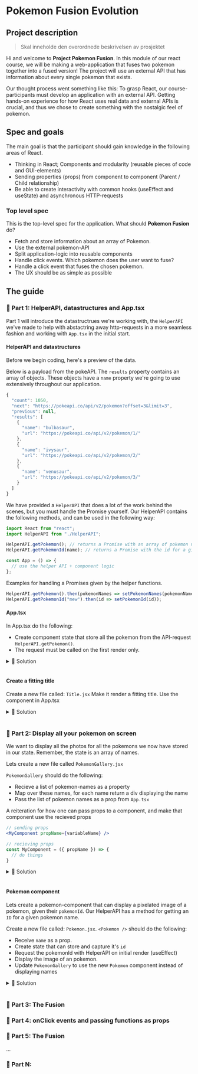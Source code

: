 # Pokemon Fusion Evolution


## Project description

> Skal inneholde den overordnede beskrivelsen av prosjektet

Hi and welcome to **Project Pokemon Fusion**. In this module of our react course, we will be making a web-application that fuses two pokemon together into a fused version! The project will use an external API that has information about every single pokemon that exists.

Our thought process went something like this: To grasp React, our course-participants must develop an application with an external API. Getting hands-on experience for how React uses real data and external APIs is crucial, and thus we chose to create something with the nostalgic feel of pokemon.


## Spec and goals

The main goal is that the participant should gain knowledge in the following areas of React.

* Thinking in React; Components and modularity (reusable pieces of code and GUI-elements)
* Sending properties (props) from component to component (Parent / Child relationship)
* Be able to create interactivity with common hooks (useEffect and useState) and asynchronous HTTP-requests

### Top level spec

This is the top-level spec for the application. What should **Pokemon Fusion** do?

* Fetch and store information about an array of Pokemon.
* Use the external pokemon-API
* Split application-logic into reusable components
* Handle click events. Which pokemon does the user want to fuse?
* Handle a click event that fuses the chosen pokemon.
* The UX should be as simple as possible


## The guide

### 📌 Part 1: HelperAPI, datastructures and App.tsx

Part 1 will introduce the datastructrues we're working with, the `HelperAPI` we've made to help with abstactring away http-requests in a more seamless fashion and working with `App.tsx` in the initial start. 

#### HelperAPI and datastructures

Before we begin coding, here's a preview of the data.

Below is a payload from the pokeAPI. The `results` property contains an array of objects. These objects have a `name` property we're going to use extensively throughout our application.

```js
{
  "count": 1050,
  "next": "https://pokeapi.co/api/v2/pokemon?offset=3&limit=3",
  "previous": null,
  "results": [
    {
      "name": "bulbasaur",
      "url": "https://pokeapi.co/api/v2/pokemon/1/"
    },
    {
      "name": "ivysaur",
      "url": "https://pokeapi.co/api/v2/pokemon/2/"
    },
    {
      "name": "venusaur",
      "url": "https://pokeapi.co/api/v2/pokemon/3/"
    }
  ]
}
```

We have provided a `HelperAPI` that does a lot of the work behind the scenes, but you must handle the Promise yourself. Our HelperAPI contains the following methods, and can be used in the following way:


```jsx
import React from "react";
import HelperAPI from "./HelperAPI";

HelperAPI.getPokemon(); // returns a Promise with an array of pokemon names
HelperAPI.getPokemonId(name); // returns a Promise with the id for a given pokemon name

const App = () => {
  // use the helper API + component logic
};
```
Examples for handling a Promises given by the helper functions.

```jsx
HelperAPI.getPokemon().then(pokemonNames => setPokemonNames(pokemonNames));
HelperAPI.getPokemonId("mew").then(id => setPokemonId(id));
```

#### **App.tsx**

In App.tsx do the following:
- Create component state that store all the pokemon from the API-request `HelperAPI.getPokemon()`.
- The request must be called on the first render only.

<details><summary>🔑 Solution</summary>
<br>

```jsx
import React, { useState } from "react";
import HelperAPI from "./HelperAPI";

function App() {
  const [pokemonList, setPokemonList] = useState([]);

  useEffect(() => {
    HelperAPI.getPokemon().then((pokemon) => {
      setPokemonList(pokemon);
    });
  }, []);

  return (
    <div className="App">
      Example application
      <p>{pokemonList.length}</p>
    </div>
  );
}

export default App;

```
</details>
<br />

#### **Create a fitting title**

Create a new file called: `Title.jsx`
Make it render a fitting title. Use the component in App.tsx

<details><summary>🔑 Solution</summary>
<br>

```jsx
// Title.jsx
import React from "react";

const Title = () => {
    return <h1 style={{ font: "Helvetica Neue", fontWeight: 150 }}>Pokemon Fusion</h1>
}

export default Title;
```

```jsx
// App.jsx
import React, { useState, useEffect } from "react";
import HelperAPI from "./HelperAPI";

import Title from "./Title";

function App() {
  const [pokemonList, setPokemonList] = useState([]);

  useEffect(() => {
    HelperAPI.getPokemon().then((pokemon) => {
      setPokemonList(pokemon);
    });
  }, []);

  return (
    <div className="App">
      <Title />
    </div>
  );
}

export default App;
```
</details>
<br />



### 📌 Part 2: Display all your pokemon on screen

We want to display all the photos for all the pokemons we now have stored in our state. Remember, the state is an array of names.

Lets create a new file called `PokemonGallery.jsx`

`PokemonGallery` should do the following:
- Recieve a list of pokemon-names as a property
- Map over these names, for each name return a div displaying the name
- Pass the list of pokemon names as a prop from `App.tsx`

A reiteration for how one can pass props to a component, and make that component use the recieved props

```jsx
// sending props
<MyComponent propName={variableName} />

// recieving props
const MyComponent = ({ propName }) => {
  // do things
}
```

<details><summary>🔑 Solution</summary>
<br>

```jsx
// PokemonGallery.jsx
import React from "react";

const PokemonGallery = ({ pokemonList }) => {
  return (
    <div>
      {pokemonList.map(name => (
        <div key={name}>{ name }</div>
      ))}
    </div>
  );
};
```

```jsx
// App.jsx
import React, { useState, useEffect } from "react";
import HelperAPI from "./HelperAPI";

import Title from "./Title";
import PokemonGallery from "./PokemonGallery";

function App() {
  const [pokemonList, setPokemonList] = useState([]);

  useEffect(() => {
    HelperAPI.getPokemon().then((pokemon) => {
      setPokemonList(pokemon);
    });
  }, []);

  return (
    <div className="App">
      <Title />
      <PokemonGallery pokemonList={pokemonList} />
    </div>
  );
}

export default App;
```
</details>
<br />


#### Pokemon component

Lets create a pokemon-component that can display a pixelated image of a pokemon, given their `pokemonId`.
Our HelperAPI has a method for getting an `ID` for a given pokemon name.

Create a new file called: `Pokemon.jsx`. `<Pokemon />` should do the following:
- Receive `name` as a prop.
- Create state that can store and capture it's `id`
- Request the pokemonId with HelperAPI on initial render (useEffect)
- Display the image of an pokemon.
- Update `PokemonGallery` to use the new `Pokemon` component instead of displaying names

<details><summary>🔑 Solution</summary>
<br>

```jsx
// Pokemon.jsx
import React, { useEffect, useState } from "react";
import HelperAPI from "./HelperAPI";

const Pokemon = ({ name }) => {
  const [id, setId] = useState();

  useEffect(() => {
      if(name) {
          HelperAPI.getPokemonId(name).then((id) => setId(id));
      }
  }, [name]);

  const getImageUrl = () => {
    return `https://raw.githubusercontent.com/PokeAPI/sprites/master/sprites/pokemon/${id}.png`;
  };

  return (
      <>
        {name && <img width="auto" height="100" src={getImageUrl()}></img>}
      </>
  )
};

export default Pokemon;
```

```jsx
// PokemonGallery.jsx
import React from "react";
import Pokemon from "./Pokemon";

const PokemonGallery = ({ pokemonList }) => {
  return (
    <div className="pokeContainer">
      {pokemonList.map(name => (
        <Pokemon key={name} name={name} />
      ))}
    </div>
  );
};

export default PokemonGallery;
```
</details>
<br />

### 📌 Part 3: The Fusion

### 📌 Part 4: onClick events and passing functions as props

### 📌 Part 5: The Fusion
...
### 📌 Part N: <Title N>
